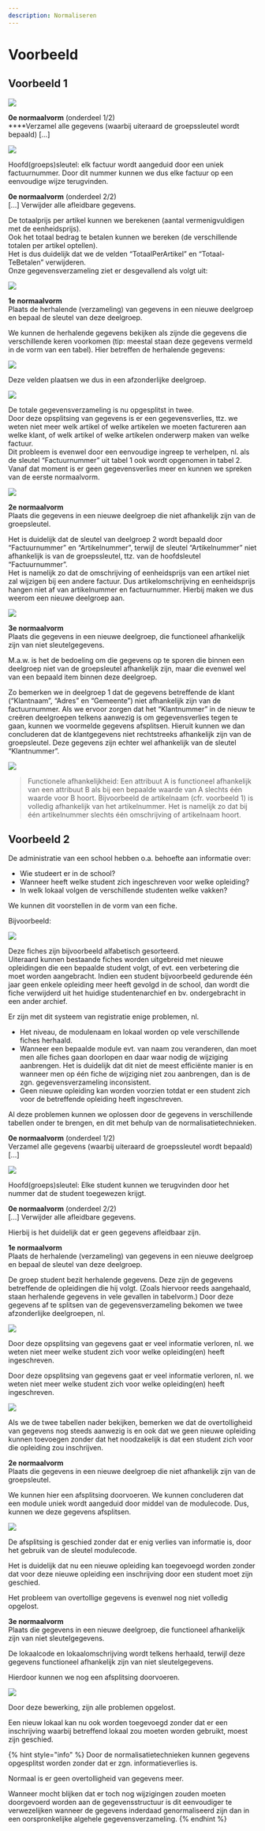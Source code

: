 ```yaml
---
description: Normaliseren
---
```


# Voorbeeld

## **Voorbeeld 1**

![](../../.gitbook/assets/databanken-intro-afbeelding-6%20%282%29.JPG)

**0e normaalvorm** \(onderdeel 1/2\)  
****Verzamel alle gegevens \(waarbij uiteraard de groepssleutel wordt bepaald\) \[...\]

![](../../.gitbook/assets/databanken-intro-afbeelding-7.JPG)

Hoofd\(groeps\)sleutel: elk factuur wordt aangeduid door een uniek factuurnummer. Door dit nummer kunnen we dus elke factuur op een eenvoudige wijze terugvinden.

**0e normaalvorm** \(onderdeel 2/2\)  
\[...\] Verwijder alle afleidbare gegevens.

De totaalprijs per artikel kunnen we berekenen \(aantal vermenigvuldigen met de eenheidsprijs\).   
Ook het totaal bedrag te betalen kunnen we bereken \(de verschillende totalen per artikel optellen\).   
Het is dus duidelijk dat we de velden “TotaalPerArtikel” en “Totaal- TeBetalen” verwijderen.   
Onze gegevensverzameling ziet er desgevallend als volgt uit:

![](../../.gitbook/assets/image%20%2823%29.png)

**1e normaalvorm**  
Plaats de herhalende \(verzameling\) van gegevens in een nieuwe deelgroep en bepaal de sleutel van deze deelgroep. 

We kunnen de herhalende gegevens bekijken als zijnde die gegevens die verschillende keren voorkomen \(tip: meestal staan deze gegevens vermeld in de vorm van een tabel\). Hier betreffen de herhalende gegevens:

![](../../.gitbook/assets/image%20%2854%29.png)

Deze velden plaatsen we dus in een afzonderlijke deelgroep.

![](../../.gitbook/assets/image%20%2851%29.png)

De totale gegevensverzameling is nu opgesplitst in twee.   
Door deze opsplitsing van gegevens is er een gegevensverlies, ttz. we weten niet meer welk artikel of welke artikelen we moeten factureren aan welke klant, of welk artikel of welke artikelen onderwerp maken van welke factuur.   
Dit probleem is evenwel door een eenvoudige ingreep te verhelpen, nl. als de sleutel “Factuurnummer” uit tabel 1 ook wordt opgenomen in tabel 2.   
Vanaf dat moment is er geen gegevensverlies meer en kunnen we spreken van de eerste normaalvorm.

![](../../.gitbook/assets/image%20%2857%29.png)

**2e normaalvorm**  
Plaats die gegevens in een nieuwe deelgroep die niet afhankelijk zijn van de groepsleutel. 

Het is duidelijk dat de sleutel van deelgroep 2 wordt bepaald door “Factuurnummer” en “Artikelnummer”, terwijl de sleutel “Artikelnummer” niet afhankelijk is van de groepssleutel, ttz. van de hoofdsleutel “Factuurnummer”.   
Het is namelijk zo dat de omschrijving of eenheidsprijs van een artikel niet zal wijzigen bij een andere factuur. Dus artikelomschrijving en eenheidsprijs hangen niet af van artikelnummer en factuurnummer. Hierbij maken we dus weerom een nieuwe deelgroep aan.

![](../../.gitbook/assets/image%20%282%29.png)

**3e normaalvorm**  
Plaats die gegevens in een nieuwe deelgroep, die functioneel afhankelijk zijn van niet sleutelgegevens.

M.a.w. is het de bedoeling om die gegevens op te sporen die binnen een deelgroep niet van de groepsleutel afhankelijk zijn, maar die evenwel wel van een bepaald item binnen deze deelgroep.

Zo bemerken we in deelgroep 1 dat de gegevens betreffende de klant \(“Klantnaam”, “Adres” en “Gemeente”\) niet afhankelijk zijn van de factuurnummer. Als we ervoor zorgen dat het “Klantnummer” in de nieuw te creëren deelgroepen telkens aanwezig is om gegevensverlies tegen te gaan, kunnen we voormelde gegevens afsplitsen. Hieruit kunnen we dan concluderen dat de klantgegevens niet rechtstreeks afhankelijk zijn van de groepsleutel. Deze gegevens zijn echter wel afhankelijk van de sleutel “Klantnummer”.

![](../../.gitbook/assets/image%20%2838%29.png)

> Functionele afhankelijkheid: Een attribuut A is functioneel afhankelijk van een attribuut B als bij een bepaalde waarde van A slechts één waarde voor B hoort. Bijvoorbeeld de artikelnaam \(cfr. voorbeeld 1\) is volledig afhankelijk van het artikelnummer. Het is namelijk zo dat bij één artikelnummer slechts één omschrijving of artikelnaam hoort.

## Voorbeeld 2

De administratie van een school hebben o.a. behoefte aan informatie over:

* Wie studeert er in de school?
* Wanneer heeft welke student zich ingeschreven voor welke opleiding?
* In welk lokaal volgen de verschillende studenten welke vakken?

We kunnen dit voorstellen in de vorm van een fiche. 

Bijvoorbeeld:

![](../../.gitbook/assets/image%20%287%29.png)

Deze fiches zijn bijvoorbeeld alfabetisch gesorteerd.   
Uiteraard kunnen bestaande fiches worden uitgebreid met nieuwe opleidingen die een bepaalde student volgt, of evt. een verbetering die moet worden aangebracht. Indien een student bijvoorbeeld gedurende één jaar geen enkele opleiding meer heeft gevolgd in de school, dan wordt die fiche verwijderd uit het huidige studentenarchief en bv. ondergebracht in een ander archief. 

Er zijn met dit systeem van registratie enige problemen, nl. 

* Het niveau, de modulenaam en lokaal worden op vele verschillende fiches herhaald.
* Wanneer een bepaalde module evt. van naam zou veranderen, dan moet men alle fiches gaan doorlopen en daar waar nodig de wijziging aanbrengen. Het is duidelijk dat dit niet de meest efficiënte manier is en wanneer men op één fiche de wijziging niet zou aanbrengen, dan is de zgn. gegevensverzameling inconsistent.
* Geen nieuwe opleiding kan worden voorzien totdat er een student zich voor de betreffende opleiding heeft ingeschreven.

Al deze problemen kunnen we oplossen door de gegevens in verschillende tabellen onder te brengen, en dit met behulp van de normalisatietechnieken.

**0e normaalvorm** \(onderdeel 1/2\)  
Verzamel alle gegevens \(waarbij uiteraard de groepssleutel wordt bepaald\) \[...\]

![](../../.gitbook/assets/image%20%2818%29.png)

Hoofd\(groeps\)sleutel: Elke student kunnen we terugvinden door het nummer dat de student toegewezen krijgt.

**0e normaalvorm** \(onderdeel 2/2\)  
\[...\] Verwijder alle afleidbare gegevens.

Hierbij is het duidelijk dat er geen gegevens afleidbaar zijn.

**1e normaalvorm**  
Plaats de herhalende \(verzameling\) van gegevens in een nieuwe deelgroep en bepaal de sleutel van deze deelgroep. 

De groep student bezit herhalende gegevens. Deze zijn de gegevens betreffende de opleidingen die hij volgt. \(Zoals hiervoor reeds aangehaald, staan herhalende gegevens in vele gevallen in tabelvorm.\) Door deze gegevens af te splitsen van de gegevensverzameling bekomen we twee afzonderlijke deelgroepen, nl.

![](../../.gitbook/assets/image%20%2847%29.png)

Door deze opsplitsing van gegevens gaat er veel informatie verloren, nl. we weten niet meer welke student zich voor welke opleiding\(en\) heeft ingeschreven.

Door deze opsplitsing van gegevens gaat er veel informatie verloren, nl. we weten niet meer welke student zich voor welke opleiding\(en\) heeft ingeschreven.

![](../../.gitbook/assets/image%20%2837%29.png)

Als we de twee tabellen nader bekijken, bemerken we dat de overtolligheid van gegevens nog steeds aanwezig is en ook dat we geen nieuwe opleiding kunnen toevoegen zonder dat het noodzakelijk is dat een student zich voor die opleiding zou inschrijven.

**2e normaalvorm**  
Plaats die gegevens in een nieuwe deelgroep die niet afhankelijk zijn van de groepsleutel. 

We kunnen hier een afsplitsing doorvoeren. We kunnen concluderen dat een module uniek wordt aangeduid door middel van de modulecode. Dus, kunnen we deze gegevens afsplitsen.

![](../../.gitbook/assets/image%20%2849%29.png)

De afsplitsing is geschied zonder dat er enig verlies van informatie is, door het gebruik van de sleutel modulecode. 

Het is duidelijk dat nu een nieuwe opleiding kan toegevoegd worden zonder dat voor deze nieuwe opleiding een inschrijving door een student moet zijn geschied. 

Het probleem van overtollige gegevens is evenwel nog niet volledig opgelost.

**3e normaalvorm**  
Plaats die gegevens in een nieuwe deelgroep, die functioneel afhankelijk zijn van niet sleutelgegevens.

De lokaalcode en lokaalomschrijving wordt telkens herhaald, terwijl deze gegevens functioneel afhankelijk zijn van niet sleutelgegevens. 

Hierdoor kunnen we nog een afsplitsing doorvoeren.

![](../../.gitbook/assets/image%20%2855%29.png)

Door deze bewerking, zijn alle problemen opgelost. 

Een nieuw lokaal kan nu ook worden toegevoegd zonder dat er een inschrijving waarbij betreffend lokaal zou moeten worden gebruikt, moest zijn geschied.

{% hint style="info" %}
Door de normalisatietechnieken kunnen gegevens opgesplitst worden zonder dat er zgn. informatieverlies is.

Normaal is er geen overtolligheid van gegevens meer. 

Wanneer mocht blijken dat er toch nog wijzigingen zouden moeten doorgevoerd worden aan de gegevensstructuur is dit eenvoudiger te verwezelijken wanneer de gegevens inderdaad genormaliseerd zijn dan in een oorspronkelijke algehele gegevensverzameling.
{% endhint %}

